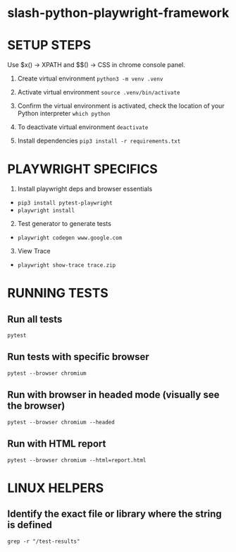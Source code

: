 # slash-python-playwright-framework

# SETUP STEPS
Use $x() -> XPATH and $$() -> CSS in chrome console panel.

1. Create virtual environment
`python3 -m venv .venv`

2. Activate virtual environment
`source .venv/bin/activate`

3. Confirm the virtual environment is activated, check the location of your Python interpreter
`which python`

4. To deactivate virtual environment
`deactivate`

5. Install dependencies
`pip3 install -r requirements.txt`


# PLAYWRIGHT SPECIFICS

1. Install playwright deps and browser essentials
- `pip3 install pytest-playwright`
- `playwright install`

2. Test generator to generate tests
- `playwright codegen www.google.com`

3. View Trace
- `playwright show-trace trace.zip`


# RUNNING TESTS

## Run all tests
`pytest`

## Run tests with specific browser
`pytest --browser chromium`

## Run with browser in headed mode (visually see the browser)
`pytest --browser chromium --headed`

## Run with HTML report
`pytest --browser chromium --html=report.html`


# LINUX HELPERS

## Identify the exact file or library where the string is defined
`grep -r "/test-results"`
